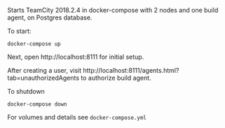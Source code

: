 Starts TeamCity 2018.2.4 in docker-compose with 2 nodes and one build agent, on Postgres database.

To start:

    docker-compose up

Next, open http://localhost:8111 for initial setup.

After creating a user, visit http://localhost:8111/agents.html?tab=unauthorizedAgents to authorize build agent.

To shutdown

    docker-compose down

For volumes and details see `docker-compose.yml`

